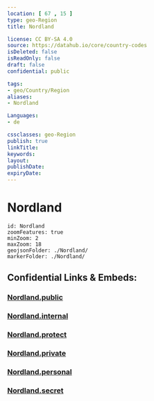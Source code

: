 ```yaml
---
location: [ 67 , 15 ] 
type: geo-Region
title: Nordland

license: CC BY-SA 4.0
source: https://datahub.io/core/country-codes
isDeleted: false
isReadOnly: false
draft: false
confidential: public

tags:
- geo/Country/Region
aliases:
- Nordland

Languages:
- de

cssclasses: geo-Region
publish: true
linkTitle: 
keywords: 
layout: 
publishDate: 
expiryDate: 
---
```


# Nordland

```leaflet
id: Nordland
zoomFeatures: true 
minZoom: 2 
maxZoom: 18
geojsonFolder: ./Nordland/
markerFolder: ./Nordland/
```


## Confidential Links & Embeds: 

### [Nordland.public](/_public/\Earth\Continent\Europe\Europe~North\Norway\Counties~NorwayNordland.public.md) 

### [Nordland.internal](/_internal/\Earth\Continent\Europe\Europe~North\Norway\Counties~NorwayNordland.internal.md) 

### [Nordland.protect](/_protect/\Earth\Continent\Europe\Europe~North\Norway\Counties~NorwayNordland.protect.md) 

### [Nordland.private](/_private/\Earth\Continent\Europe\Europe~North\Norway\Counties~NorwayNordland.private.md) 

### [Nordland.personal](/_personal/\Earth\Continent\Europe\Europe~North\Norway\Counties~NorwayNordland.personal.md) 

### [Nordland.secret](/_secret/\Earth\Continent\Europe\Europe~North\Norway\Counties~NorwayNordland.secret.md)

